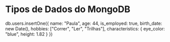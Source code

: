 # Tipos de Dados do MongoDB

db.users.insertOne({
    name: "Paula",
    age: 44,
    is_employed: true,
    birth_date: new Date(),
    hobbies: ["Correr", "Ler", "Trilhas"],
    characteristics: { eye_color: "blue", height: 1.82 }
    <!-- String -->
    <!-- Number -->
    <!-- Boolean -->
    <!-- Date -->
    <!-- Array -->
    <!-- Object -->
})